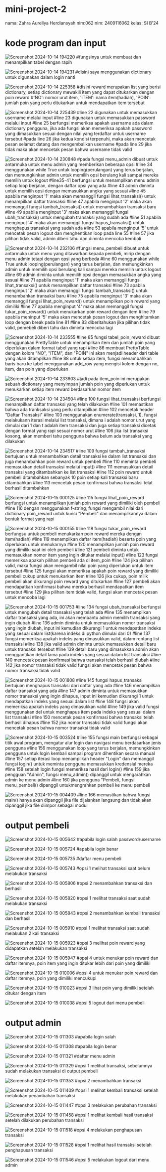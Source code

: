 # mini-project-2
nama: Zahra Aurellya Herdiansyah nim:062 
nim: 2409116062
kelas: SI B'24


# kode program dan input
![Screenshot 2024-10-14 194220](https://github.com/user-attachments/assets/6d411a8c-a612-41bd-88b4-1e3a2f230502)
#fungsinya untuk membuat dan menampilkan tabel dengan rapih

![Screenshot 2024-10-14 194231](https://github.com/user-attachments/assets/bab67fa9-ebca-49de-8a4a-5fc1cacf147b)
#disini saya menggunakan dictionary untuk digunakan dalam login nanti

![Screenshot 2024-10-14 225358](https://github.com/user-attachments/assets/e59c2cc8-a333-4e58-a11c-cc969eb7c61d)
#disini reward merupakan list yang berisi dictionary, setiap dictionary mewakili item yang dapat ditukarkan dengan poin reward
#'NO': nomor urut item, 'ITEM': nama item(hadiah), 'POIN': jumlah poin yang perlu ditukarkan untuk mendapatkan item tersebut

![Screenshot 2024-10-14 225439](https://github.com/user-attachments/assets/a8487966-3656-42ab-bfdb-a24a06fb22cb)
#line 22 digunakan untuk memasukkan username melalui input
#line 23 digunakan untuk memasukkan password melalui input
#line 25 berfungsi memeriksa apakah username ada dalam dictionary pengguna, jika ada fungsi akan memeriksa apakah password yang dimasukkan sesuai dengan nilai yang terdaftar untuk username tersebut
#pada line 26 jika kedua kondisi terpenuhi, maka akan mencetak pesan selamat datang dan mengembalikan username
#pada line 29 jika tidak maka akan mencetak pesan bahwa username tidak valid

![Screenshot 2024-10-14 230848](https://github.com/user-attachments/assets/49d2e51b-1b96-4db4-a3e4-052c6c68e5d2)
#pada fungsi menu_admin dibuat untuk antarmuka untuk menu admin yang memberikan beberapa opsi
#line 34 menggunakan while True untuk looping(perulangan) yang terus berjalan, dan memungkinkan admin untuk memilih opsi berulang kali sampai mereka memilih untuk  logout
#line35-41 berfungsi untuk menampilkan menu admin setiap loop berjalan, dengan daftar opsi yang ada
#line 43  admin diminta untuk memilih opsi dengan memasukkan angka yang sesuai
#line 45 apabila menginput '1' maka akan memanggil fungsi lihat_transaksi() untuk menampilkan daftar transaksi
#line 47 apabila menginput '2' maka akan memanggil fungsi tambah_transaksi() untuk menambahkan transaksi baru
#line 49 apabila menginput '3' maka akan memanggil fungsi ubah_transaksi() untuk mengubah transaksi yang sudah ada
#line 51 apabila menginput '4' maka akan memanggil fungsi hapus_transaksi() untuk menghapus transaksi yang sudah ada
#line 53 apabila menginput '5' untuk mencetak pesan logout dan menghentikan loop pada line 55
#line 57 jika pilihan tidak valid, admin diberi tahu dan diminta mencoba kembali

![Screenshot 2024-10-14 232106](https://github.com/user-attachments/assets/5c130d99-31e2-4e7b-8405-d428ba8a33fb)
#fungsi menu_pembeli dibuat untuk antarmuka untuk menu yang ditawarkan kepada pembeli, mirip dengan menu admin tetapi dengan opsi yang berbeda
#line 60 menggunakan while True untuk looping(perulangan) yang terus berjalan, dan memungkinkan admin untuk memilih opsi berulang kali sampai mereka memilih untuk  logout
#line 69 admin diminta untuk memilih opsi dengan memasukkan angka yang sesuai
#line 71 apabila menginput '1' maka akan memanggil fungsi lihat_transaksi() untuk menampilkan daftar transaksi
#line 73 apabila menginput '2' maka akan memanggil fungsi tambah_transaksi() untuk menambahkan transaksi baru
#line 75 apabila menginput '3'  maka akan memanggil fungsi lihat_poin_reward() untuk menampilkan poin reward yang dimiliki
#line 77 apabila menginput '4' maka akan memanggil fungsi tukar_poin_reward() untuk menukarkan poin reward dengan item
#line 79 apabila meninput '5' maka akan mencetak pesan logout dan menghitamkan loop dengan break pada line 81
#line 83 diberitahukan jika pilihan tidak valid, pemebeli diberi tahu dan diminta mencoba lagi

![Screenshot 2024-10-14 233555](https://github.com/user-attachments/assets/3261e6a0-8fca-4401-8346-875952bcc1d7)
#line 85 fungsi tabel_poin_reward dibuat menggunakan PrettyTable untuk menampilkan item dan jumlah poin yang diperlukan dalam format tabel yang rapi
#line 86 membuat PrettyTable dengan kolom "NO", "ITEM", dan "POIN" ini akan menjadi header dari table yang akan ditampilkan
#line 88 untuk setiap item, fungsi menambahkan baris baru ke tabel menggunakan add_row yang mengisi kolom dengan no, item, dan poin yang diperlukan

![Screenshot 2024-10-14 233603](https://github.com/user-attachments/assets/8e0e7d1d-133e-4096-99bd-bf180e7bcc94)
#jadi pada item_poin ini merupakan sebuah dictionary yang menyimpan jumlah poin yang diperlukan untuk menukarkan setiap item reward berdasarkan nomor item

![Screenshot 2024-10-14 234504](https://github.com/user-attachments/assets/94e6b75d-7850-413f-b6ec-c074925f3c32)
#line 100 fungsi lihat_transaksi berfungsi menampilkan daftar transaksi yang telah dilakukan
#line 101 memastikan bahwa ada tranksaksi yang perlu ditampilkan
#line 102 mencetak header "Daftar Transaksi"
#line 103 menggunakan enumerate(transaksi, 1), fungsi melakukann iterasi melalui list transaksi, dimana i adalah nomor urut yang dimulai dari 1 dan t adalah item  transaksi dan juga setiap transaksi  dicetak dengan format yang rapi sesuai nomor urut
#line 106 jika list transaksi kosong, akan memberi tahu pengguna bahwa belum ada transaksi yang dilakukan

![Screenshot 2024-10-14 234517](https://github.com/user-attachments/assets/07f6d52e-559f-4598-b668-fea2054dbb4c)
#line 109 fungsi tambah_transaksi bertujuan untuk menambahkan detail transaksi ke dalam list  transaksi dan juga menambahkan poin reward untuk pembeli
#line 110 meminta pembeli memasukkan detail transaksi melalui input()
#line 111 memasukkan detail transaksi yang ditambahkan ke list transaksi
#line 112 poin reward untuk pembeli ditambahkan sebanyak 10 poin setiap kali transaksi baru ditambahkan
#line 113 mencetak pesan konfirmasi bahwa transaksi telat berhasil ditambahkan

![Screenshot 2024-10-15 000125](https://github.com/user-attachments/assets/570f0f90-fd7f-4e74-ba40-6da3ed019cd2)
#line 115 fungsi lihat_poin_reward berfungsi untuk menampilkan jumlah poin reward yang dimiliki oleh pembeli
#line 116 dengan menggunakan f-string, fungsi mengambil nilai dari dictionary poin_reward untuk kunci "Pembeli" dan menampilkannya dalam bentuk format yang rapi

![Screenshot 2024-10-15 000155](https://github.com/user-attachments/assets/adb42c5b-5834-4d1a-9422-c96edabe8726)
#line 118 fungsi tukar_poin_reward berfungsu untuk pembeli menukarkan poin reward mereka dengan item(hadiah)
#line 119 menampilkan daftar item(hadiah) beserta poin yang diperlukan untuk menukarnya
#line 120 menampilkan jumlah poin reward yang dimiliki saat ini oleh pembeli
#line 121 pembeli diminta untuk memasukkan nomor item yang ingin ditukar melalui input()
#line 123 fungsi memeriksa apakah pilihan pembeli ada di item_poin
#line 124 jika pilihan valid, maka fungsi akan mengambil nilai poin yang diperlukan untuk item tersebut
#line 125 fungsi akan memeriksa apakah poin reward yang dimiliki pembeli cukup untuk menukarkan item
#line 126 jika cukup, poin milik pembeli akan dikurangi poin reward yang ditukarkan
#line 127 pembeli akan mendapatkan konfirmasi bahwa mereka berhasil mendapatkan item tersebut
#line 129 jika pilihan item tidak valid, fungsi akan mencetak pesan untuk mencoba lagi

![Screenshot 2024-10-15 001753](https://github.com/user-attachments/assets/e35a53fd-b540-4ae5-9d2f-5c619440dbaf)
#line 134 fungsi ubah_transaksi berfungsi untuk mengubah detail transaksi yang telah ada
#line 135 menampilkan daftar transaksi yang ada, ini akan membantu admin memilih transaksi yang ingin diubah
#line 136 admin diminta untuk memasukkan nomor transaksi yang ingin diubah, input ini kemudian dikurangi 1 untuk mendapatkan indeks yang sesuai dalam list(karena indeks di python dimulai dari 0)
#line 137 fungsi memeriksa apakah indeks yang dimasukkan valid, dalam rentang list transaksi
#line 138  jika valid admin diminta untuk memasukkan detail baru untuk transaksi tersebut
#line 139 detail baru yang dimasukkan admin akan menggantikan detail lama pada indeks yang sesuai dalam list transaksi
#line 140 mencetak pesan konfirmasi bahwa transaksi telah berhasil diubah
#line 142 jika nomor transaksi tidak valid fungsi akan mencetak pesan bahwa nomor transaksi tidak valid

![Screenshot 2024-10-15 001808](https://github.com/user-attachments/assets/95350300-15b6-4f93-81a3-166f2f777563)
#line 145 fungsi hapus_transaksi bertujuan menghapus transaksi dari daftar yang ada
#line 146 menampilkan daftar transaksi yang ada
#line 147 admin diminta untuk memasukkan nomor transaksi yang ingin dihapus, input ini kemudian dikurangi 1 untuk mendapatkan indeks yang sesuai dalam list
#line 148 fungsi akan memeriksa apakah indeks yang dimasukkan valid
#line 149 jika valid fungsi menggunakan del untuk menghapus item pada indeks yang sesuai dalam list transaksi
#line 150 mencetak pesan konfirmasi bahwa transaksi telah berhasil dihapus
#line 152 jika nomor transaksi tidak valid fungsi akan mencetak pesan bahwa nomor transaksi tidak valid

![Screenshot 2024-10-15 003524](https://github.com/user-attachments/assets/9811f580-9e6a-4bf8-8e4c-ae2fe762f1d2)
#line 155 fungsi main berfungsi sebagai titik awal program, mengatur alur login dan navigasi menu berdasarkan jenis pengguna
#line 156  menggunakan loop yang terus berjalan, memungkinkan pengguna untuk login kembali sampai program dihentikan secara manual\
#line 157 setiap iterasi loop menampilkan header "Login" dan memanggil fungsi login() untuk  meminta pengguna memasukkan kredensial mereka
#line 158 setelah login fungsi memeriksa hasil dari login()
#line 159 jika pengguan "Admin", fungsi menu_admin() dipanggil untuk mengarahkan admin ke menu admin
#line 160 jika pengguna "Pembeli, fungsi menu_pembeli() dipanggil untukmengrahkan pembeli ke menu  pembeli

![Screenshot 2024-10-15 004409](https://github.com/user-attachments/assets/9179ea60-89a6-4f65-bf83-37cd1fb9adb9)
#line 166  memastikan bahwa fungsi main() hanya akan dipanggil jika file dijalankan langsung dan tidak  akan dipanggil jika file diimpor sebagai modul


# output pembeli
![Screenshot 2024-10-15 005642](https://github.com/user-attachments/assets/4bf87b8d-1f04-41c7-9f91-61590e3428a5)
#apabila login salah password/username

![Screenshot 2024-10-15 005724](https://github.com/user-attachments/assets/0126c8a1-8850-455a-be81-3227fecee893)
#apabila login benar

![Screenshot 2024-10-15 005735](https://github.com/user-attachments/assets/5aec7c2a-173c-4bcd-b24c-8e7114092eca)
#daftar menu pembeli

![Screenshot 2024-10-15 005743](https://github.com/user-attachments/assets/9900b540-9821-43ec-8f2c-6033bc763626)
#opsi 1 melihat transaksi saat belum melakukan transaksi

![Screenshot 2024-10-15 005806](https://github.com/user-attachments/assets/8a5e510f-8294-47b8-9899-a1cad103a503)
#opsi 2 menambahkan transaksi dan berhasil

![Screenshot 2024-10-15 005820](https://github.com/user-attachments/assets/8bcb307c-8a71-421f-970b-e03397749f72)
#opsi 1 melihat transaksi saat sudah melakukan transaksi

![Screenshot 2024-10-15 005843](https://github.com/user-attachments/assets/e6ec3a3a-ead6-4925-bc24-74b5020e593e)
#opsi 2 menambahkan kembali transaksi dan berhasil

![Screenshot 2024-10-15 005910](https://github.com/user-attachments/assets/9b670790-7d57-4cc1-9fd7-fe4780788b6a)
#opsi  1 melihat transaksi saat sudah melakukan 2 kali transaksi

![Screenshot 2024-10-15 005923](https://github.com/user-attachments/assets/cdefde1b-9dfb-42e2-8390-f4d5a406bd1c)
#opsi 3 melihat poin reward yang didapatkan setelah melakukan transaksi

![Screenshot 2024-10-15 005947](https://github.com/user-attachments/assets/823b49e8-5988-4805-9171-227b73523a28)
#opsi 4 untuk menukar poin reward dan daftar itemnya, poin item yang ingin ditukar lebih dari poin yang dimiliki

![Screenshot 2024-10-15 010006](https://github.com/user-attachments/assets/1a9f8522-745e-4beb-ac9e-4d3f52f721f3)
#opsi 4 untuk menukar poin reward dan daftar itemnya, poin yang dimiliki mencukupi 

![Screenshot 2024-10-15 010023](https://github.com/user-attachments/assets/a4ca3256-c986-4d80-a82d-4ea05ca222e3)
#opsi 3 lihat poin yang dimiliki setelah ditukar dengan item

![Screenshot 2024-10-15 010038](https://github.com/user-attachments/assets/2eb6f7bb-06b3-4fdb-8a0a-b1da8fb1f718)
#opsi 5 logout dari menu pembeli

# output admin
![Screenshot 2024-10-15 011303](https://github.com/user-attachments/assets/4f1a0e87-1077-4135-8861-0555733bfff3)
#apabila login salah

![Screenshot 2024-10-15 011308](https://github.com/user-attachments/assets/234ae651-d0d7-4571-86d2-73a5f0ef53ab)
#apabila login benar

![Screenshot 2024-10-15 011321](https://github.com/user-attachments/assets/3679e746-2598-4cbc-b334-9665efa8afdf)
#daftar menu admin

![Screenshot 2024-10-15 011329](https://github.com/user-attachments/assets/b320a2c5-0daf-4e5f-b5f3-c4dd6698e406)
#opsi  1 melihat transaksi, sebelumnya sudah melakukan transaksi di output pembeli

![Screenshot 2024-10-15 011353](https://github.com/user-attachments/assets/8629dffb-18c2-4e00-83e8-a4c092f34fc6)
#opsi 2 menambahkan transaksi

![Screenshot 2024-10-15 011409](https://github.com/user-attachments/assets/9f8eaf79-5ec2-45b8-93f6-0d2425f29c0e)
#opsi 1 melihat kembali transaksi setelah melakukan penambahan transaksi

![Screenshot 2024-10-15 011447](https://github.com/user-attachments/assets/1dba6b8b-6966-485a-92b3-9026c359c707)
#opsi 3 melakukan perubahan transaksi

![Screenshot 2024-10-15 011458](https://github.com/user-attachments/assets/99db2788-796a-4277-8561-fcd537078c60)
#opsi 1 melihat kembali hasil transaksi setelah dilakukan perubahan transaksi

![Screenshot 2024-10-15 011518](https://github.com/user-attachments/assets/82298ff1-5958-4bae-bc35-f2e3fe64fb15)
#opsi 4 melakukan penghapusan transaksi 

![Screenshot 2024-10-15 011528](https://github.com/user-attachments/assets/633ea2ab-f87f-4c4d-802a-fdfb01562014)
#opsi 1 melihat hasil transaksi setelah penghapusan transaksi

![Screenshot 2024-10-15 011546](https://github.com/user-attachments/assets/773a846b-750c-447f-8014-069f4d35acea)
#opsi 5 melakukan logout dari menu admin




